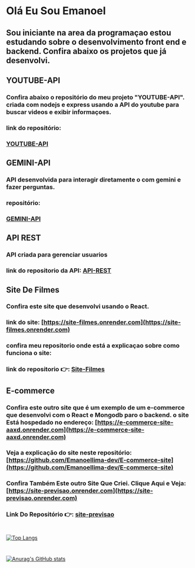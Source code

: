 # Olá Eu Sou Emanoel

## Sou iniciante na area da programaçao estou estudando sobre o desenvolvimento front end e backend. Confira abaixo os projetos que já desenvolvi.

## YOUTUBE-API
### Confira abaixo o repositório do meu projeto "YOUTUBE-API". criada com nodejs e express usando a API do youtube para buscar videos e exibir informaçoes.
### link do repositório:
### [YOUTUBE-API](https://github.com/Emanoellima-dev/YOUTUBE-API)

## GEMINI-API
### API desenvolvida para interagir diretamente o com gemini e fazer perguntas.
### repositório: 
### [GEMINI-API](https://github.com/Emanoellima-dev/GEMINI-API)


## API REST
### API criada para gerenciar usuarios
### link do repositorio da API: [API-REST](https://github.com/Emanoellima-dev/API-REST)

## Site De Filmes
### Confira este site que desenvolvi usando o React.
### link do site: [https://site-filmes.onrender.com](https://site-filmes.onrender.com)

### confira meu repositorio onde está a explicaçao sobre como funciona o site:

### link do repositorio 👉: [Site-Filmes](https://github.com/Emanoellima-dev/Site-Filmes)

## E-commerce

### Confira este outro site que é um exemplo de um e-commerce que desenvolvi com o React e Mongodb paro o backend. o site Está hospedado no endereço: [https://e-commerce-site-aaxd.onrender.com](https://e-commerce-site-aaxd.onrender.com)

### Veja a explicação do site neste repositório: [https://github.com/Emanoellima-dev/E-commerce-site](https://github.com/Emanoellima-dev/E-commerce-site)


### Confira Também Este outro Site Que Criei. Clique Aqui e Veja: [https://site-previsao.onrender.com](https://site-previsao.onrender.com)
### Link Do Repositório 👉: [site-previsao](https://github.com/Emanoellima-dev/site-previsao)

#

[![Top Langs](https://github-readme-stats.vercel.app/api/top-langs/?username=Emanoellima-dev&layout=donut)](https://github.com/anuraghazra/github-readme-stats)

#

[![Anurag's GitHub stats](https://github-readme-stats.vercel.app/api?username=Emanoellima-dev&show_icons=true&theme=radical&hide=contribs,prs&show=discussions_answered)](https://github.com/anuraghazra/github-readme-stats)
